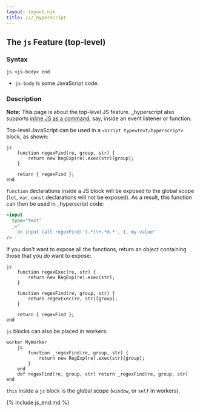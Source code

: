 ```yaml
---
layout: layout.njk
title: ///_hyperscript
---
```


## The `js` Feature (top-level)

### Syntax

`js <js-body> end`

- `js-body` is some JavaScript code.

### Description

**Note:** This page is about the top-level JS feature. \_hyperscript also supports [inline JS as a command](/commands/js/), say, inside an event listener or function.

Top-level JavaScript can be used in a `<script type=text/hyperscript>` block, as shown:

```hyperscript
js
    function regexFind(re, group, str) {
        return new RegExp(re).exec(str)[group];
    }

    return { regexFind };
end
```

`function` declarations inside a JS block will be exposed to the global scope (`let`, `var`, `const` declarations will not be exposed). As a result, this function can then be used in \_hyperscript code:

```html
<input
  type="text"
  _="
    on input call regexFind('(.*)\+.*@.*', 1, my.value"
/>
```

If you don't want to expose all the functions, return an object containing those that you _do_ want to expose:

```hyperscript
js
    function regexExec(re, str) {
        return new RegExp(re).exec(str);
    }

    function regexFind(re, group, str) {
        return regexExec(re, str)[group];
    }

    return { regexFind };
end
```

`js` blocks can also be placed in workers:

```hyperscript
worker MyWorker
    js
        function _regexFind(re, group, str) {
            return new RegExp(re).exec(str)[group];
        }
    end
    def regexFind(re, group, str) return _regexFind(re, group, str) end
```

`this` inside a `js` block is the global scope (`window`, or `self` in workers).

{% include js_end.md %}
